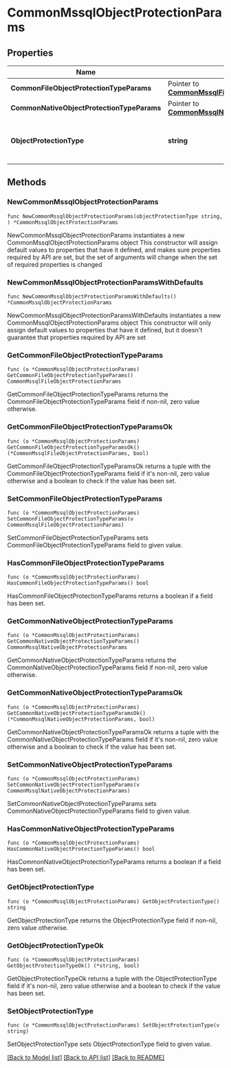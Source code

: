 # CommonMssqlObjectProtectionParams

## Properties

Name | Type | Description | Notes
------------ | ------------- | ------------- | -------------
**CommonFileObjectProtectionTypeParams** | Pointer to [**CommonMssqlFileObjectProtectionParams**](CommonMssqlFileObjectProtectionParams.md) |  | [optional] 
**CommonNativeObjectProtectionTypeParams** | Pointer to [**CommonMssqlNativeObjectProtectionParams**](CommonMssqlNativeObjectProtectionParams.md) |  | [optional] 
**ObjectProtectionType** | **string** | Specifies the MSSQL Object Protection type. | 

## Methods

### NewCommonMssqlObjectProtectionParams

`func NewCommonMssqlObjectProtectionParams(objectProtectionType string, ) *CommonMssqlObjectProtectionParams`

NewCommonMssqlObjectProtectionParams instantiates a new CommonMssqlObjectProtectionParams object
This constructor will assign default values to properties that have it defined,
and makes sure properties required by API are set, but the set of arguments
will change when the set of required properties is changed

### NewCommonMssqlObjectProtectionParamsWithDefaults

`func NewCommonMssqlObjectProtectionParamsWithDefaults() *CommonMssqlObjectProtectionParams`

NewCommonMssqlObjectProtectionParamsWithDefaults instantiates a new CommonMssqlObjectProtectionParams object
This constructor will only assign default values to properties that have it defined,
but it doesn't guarantee that properties required by API are set

### GetCommonFileObjectProtectionTypeParams

`func (o *CommonMssqlObjectProtectionParams) GetCommonFileObjectProtectionTypeParams() CommonMssqlFileObjectProtectionParams`

GetCommonFileObjectProtectionTypeParams returns the CommonFileObjectProtectionTypeParams field if non-nil, zero value otherwise.

### GetCommonFileObjectProtectionTypeParamsOk

`func (o *CommonMssqlObjectProtectionParams) GetCommonFileObjectProtectionTypeParamsOk() (*CommonMssqlFileObjectProtectionParams, bool)`

GetCommonFileObjectProtectionTypeParamsOk returns a tuple with the CommonFileObjectProtectionTypeParams field if it's non-nil, zero value otherwise
and a boolean to check if the value has been set.

### SetCommonFileObjectProtectionTypeParams

`func (o *CommonMssqlObjectProtectionParams) SetCommonFileObjectProtectionTypeParams(v CommonMssqlFileObjectProtectionParams)`

SetCommonFileObjectProtectionTypeParams sets CommonFileObjectProtectionTypeParams field to given value.

### HasCommonFileObjectProtectionTypeParams

`func (o *CommonMssqlObjectProtectionParams) HasCommonFileObjectProtectionTypeParams() bool`

HasCommonFileObjectProtectionTypeParams returns a boolean if a field has been set.

### GetCommonNativeObjectProtectionTypeParams

`func (o *CommonMssqlObjectProtectionParams) GetCommonNativeObjectProtectionTypeParams() CommonMssqlNativeObjectProtectionParams`

GetCommonNativeObjectProtectionTypeParams returns the CommonNativeObjectProtectionTypeParams field if non-nil, zero value otherwise.

### GetCommonNativeObjectProtectionTypeParamsOk

`func (o *CommonMssqlObjectProtectionParams) GetCommonNativeObjectProtectionTypeParamsOk() (*CommonMssqlNativeObjectProtectionParams, bool)`

GetCommonNativeObjectProtectionTypeParamsOk returns a tuple with the CommonNativeObjectProtectionTypeParams field if it's non-nil, zero value otherwise
and a boolean to check if the value has been set.

### SetCommonNativeObjectProtectionTypeParams

`func (o *CommonMssqlObjectProtectionParams) SetCommonNativeObjectProtectionTypeParams(v CommonMssqlNativeObjectProtectionParams)`

SetCommonNativeObjectProtectionTypeParams sets CommonNativeObjectProtectionTypeParams field to given value.

### HasCommonNativeObjectProtectionTypeParams

`func (o *CommonMssqlObjectProtectionParams) HasCommonNativeObjectProtectionTypeParams() bool`

HasCommonNativeObjectProtectionTypeParams returns a boolean if a field has been set.

### GetObjectProtectionType

`func (o *CommonMssqlObjectProtectionParams) GetObjectProtectionType() string`

GetObjectProtectionType returns the ObjectProtectionType field if non-nil, zero value otherwise.

### GetObjectProtectionTypeOk

`func (o *CommonMssqlObjectProtectionParams) GetObjectProtectionTypeOk() (*string, bool)`

GetObjectProtectionTypeOk returns a tuple with the ObjectProtectionType field if it's non-nil, zero value otherwise
and a boolean to check if the value has been set.

### SetObjectProtectionType

`func (o *CommonMssqlObjectProtectionParams) SetObjectProtectionType(v string)`

SetObjectProtectionType sets ObjectProtectionType field to given value.



[[Back to Model list]](../README.md#documentation-for-models) [[Back to API list]](../README.md#documentation-for-api-endpoints) [[Back to README]](../README.md)


